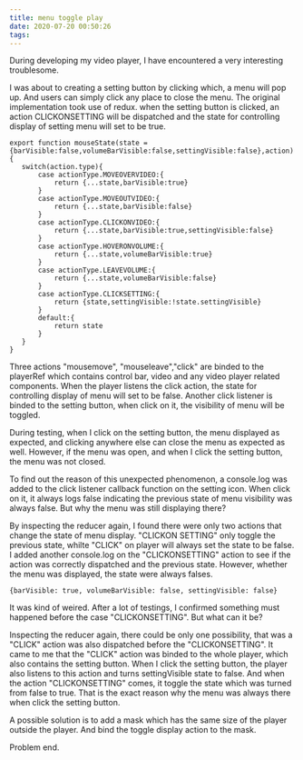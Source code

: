 ```yaml
---
title: menu toggle play
date: 2020-07-20 00:50:26
tags:
---
```

 During developing my video player, I have encountered a very interesting troublesome.
 
 I was about to creating a setting button by clicking which, a menu will pop up. And users can simply click any place to close the menu. The original implementation took use of redux. when the setting button is clicked, an action CLICKONSETTING will be dispatched and the state for controlling display of setting menu will set to be true.
 ```
 export function mouseState(state = {barVisible:false,volumeBarVisible:false,settingVisible:false},action){
    switch(action.type){
        case actionType.MOVEOVERVIDEO:{
            return {...state,barVisible:true}
        }
        case actionType.MOVEOUTVIDEO:{
            return {...state,barVisible:false}
        }
        case actionType.CLICKONVIDEO:{
            return {...state,barVisible:true,settingVisible:false}
        }
        case actionType.HOVERONVOLUME:{
            return {...state,volumeBarVisible:true}
        }
        case actionType.LEAVEVOLUME:{
            return {...state,volumeBarVisible:false}
        }
        case actionType.CLICKSETTING:{
            return {state,settingVisible:!state.settingVisible}
        }
        default:{
            return state
        }
    }
}
 ```
 Three actions "mousemove", "mouseleave","click" are binded to the playerRef which contains control bar, video and any video player related components. When the player listens the click action, the state for controlling display of menu will set to be false. Another click listener is binded to the setting button, when click on it, the visibility of menu will be toggled.


 During testing, when I click on the setting button, the menu displayed as expected, and clicking anywhere else can close the menu as expected as well. However, if the menu was open, and when I click the setting button, the menu was not closed.

 To find out the reason of this unexpected phenomenon, a console.log was added to the click listener callback function on the setting icon. When click on it, it always logs false indicating the previous state of menu visibility was always false. But why the menu was still displaying there?

 By inspecting the reducer again, I found there were only two actions that change the state of menu display. "CLICKON SETTING" only toggle the previous state, whilte "CLICK" on player will always set the state to be false. I added another console.log on the "CLICKONSETTING" action to see if the action was correctly dispatched and the previous state. However, whether the menu was displayed, the state were always falses.
 ```
 {barVisible: true, volumeBarVisible: false, settingVisible: false}
 ```
It was kind of weired. After a lot of testings, I confirmed something must happened before the case "CLICKONSETTING". But what can it be?

Inspecting the reducer again, there could be only one possibility, that was a "CLICK" action was also dispatched before the "CLICKONSETTING". It came to me that the "CLICK" action was binded to the whole player, which also contains the setting button. When I click the setting button, the player also listens to this action and turns settingVisible state to false. And when the action "CLICKONSETTING" comes, it toggle the state which was turned from false to true. That is the exact reason why the menu was always there when click the setting button.

A possible solution is to add a mask which has the same size of the player outside the player. And bind the toggle display action to the mask.

Problem end.
